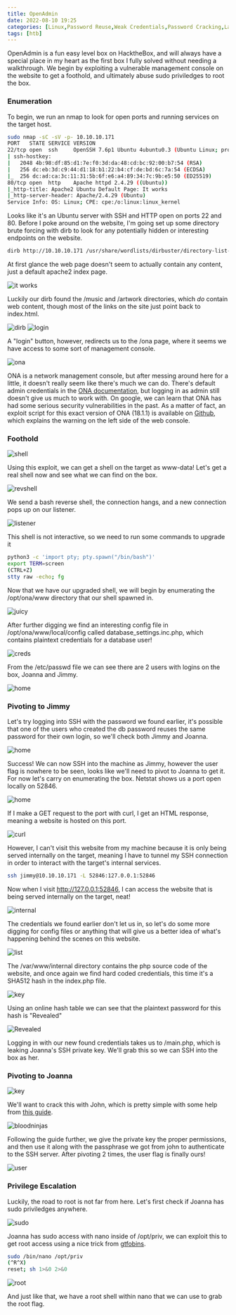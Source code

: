 ```yaml
---
title: OpenAdmin
date: 2022-08-10 19:25
categories: [Linux,Password Reuse,Weak Credentials,Password Cracking,Lateral Movement, Source Code Review,Sudo Exploitation]
tags: [htb]
--- 
```

OpenAdmin is a fun easy level box on HacktheBox, and will always have a special place in my heart as the first box I fully solved without needing a walkthrough. We begin by exploiting a vulnerable management console on the website to get a foothold, and ultimately abuse sudo priviledges to root the box.

### Enumeration

To begin, we run an nmap to look for open ports and running services on the target host.

```bash
sudo nmap -sC -sV -p- 10.10.10.171 
PORT   STATE SERVICE VERSION
22/tcp open  ssh     OpenSSH 7.6p1 Ubuntu 4ubuntu0.3 (Ubuntu Linux; protocol 2.0)
| ssh-hostkey: 
|   2048 4b:98:df:85:d1:7e:f0:3d:da:48:cd:bc:92:00:b7:54 (RSA)
|   256 dc:eb:3d:c9:44:d1:18:b1:22:b4:cf:de:bd:6c:7a:54 (ECDSA)
|_  256 dc:ad:ca:3c:11:31:5b:6f:e6:a4:89:34:7c:9b:e5:50 (ED25519)
80/tcp open  http    Apache httpd 2.4.29 ((Ubuntu))
|_http-title: Apache2 Ubuntu Default Page: It works
|_http-server-header: Apache/2.4.29 (Ubuntu)
Service Info: OS: Linux; CPE: cpe:/o:linux:linux_kernel
```

Looks like it's an Ubuntu server with SSH and HTTP open on ports 22 and 80. Before I poke around on the website, I'm going set up some directory brute forcing with dirb to look for any potentially hidden or interesting endpoints on the website.

```bash
dirb http://10.10.10.171 /usr/share/wordlists/dirbuster/directory-list-2.3-small.txt
```

At first glance the web page doesn't seem to actually contain any content, just a default apache2 index page.

![it works](/assets/img/openadmin/itworks.png)

Luckily our dirb found the /music and /artwork directories, which *do* contain web content, though most of the links on the site just point back to index.html.

![dirb](/assets/img/openadmin/dirb.png)
![login](/assets/img/openadmin/login.png)

A "login" button, however, redirects us to the /ona page, where it seems we have access to some sort of management console.

![ona](/assets/img/openadmin/onaconsole.png)

ONA is a network management console, but after messing around here for a little, it doesn't really seem like there's much we can do. There's default admin credentials in the [ONA documentation](https://github.com/opennetadmin/ona), but logging in as admin still doesn't give us much to work with. On google, we can learn that ONA has had some serious security vulnerabilities in the past. As a matter of fact, an exploit script for this exact version of ONA (18.1.1) is available on [Github](https://github.com/amriunix/ona-rce), which explains the warning on the left side of the web console.

### Foothold

![shell](/assets/img/openadmin/shell.png)

Using this exploit, we can get a shell on the target as www-data! Let's get a real shell now and see what we can find on the box.

![revshell](/assets/img/openadmin/revshell.png)

We send a bash reverse shell, the connection hangs, and a new connection pops up on our listener.

![listener](/assets/img/openadmin/listener.png)

This shell is not interactive, so we need to run some commands to upgrade it

```bash
python3 -c 'import pty; pty.spawn("/bin/bash")'
export TERM=screen
(CTRL+Z)
stty raw -echo; fg
```

Now that we have our upgraded shell, we will begin by enumerating the /opt/ona/www directory that our shell spawned in.

![juicy](/assets/img/openadmin/juicy.png)

After further digging we find an interesting config file in /opt/ona/www/local/config called database_settings.inc.php, which contains plaintext credentials for a database user!

![creds](/assets/img/openadmin/creds.png)

From the /etc/passwd file we can see there are 2 users with logins on the box, Joanna and Jimmy.

![home](/assets/img/openadmin/users.png)

### Pivoting to Jimmy

Let's try logging into SSH with the password we found earlier, it's possible that one of the users who created the db password reuses the same password for their own login, so we'll check both Jimmy and Joanna.

![home](/assets/img/openadmin/ssh.png)

Success! We can now SSH into the machine as Jimmy, however the user flag is nowhere to be seen, looks like we'll need to pivot to Joanna to get it. For now let's carry on enumerating the box. Netstat shows us a port open locally on 52846.

![home](/assets/img/openadmin/netstat.png)

If I make a GET request to the port with curl, I get an HTML response, meaning a website is hosted on this port. 

![curl](/assets/img/openadmin/curl.png)

However, I can't visit this website from my machine because it is only being served internally on the target, meaning I have to tunnel my SSH connection in order to interact with the target's internal services.

```bash
ssh jimmy@10.10.10.171 -L 52846:127.0.0.1:52846
```

Now when I visit http://127.0.0.1:52846, I can access the website that is being served internally on the target, neat!

![internal](/assets/img/openadmin/internal.png)

The credentials we found earlier don't let us in, so let's do some more digging for config files or anything that will give us a better idea of what's happening behind the scenes on this website.

![list](/assets/img/openadmin/internalsite.png)

The /var/www/internal directory contains the php source code of the website, and once again we find hard coded credentials, this time it's a SHA512 hash in the index.php file.

![key](/assets/img/openadmin/hash.png)

Using an online hash table we can see that the plaintext password for this hash is "Revealed"

![Revealed](/assets/img/openadmin/Revealed.png)

Logging in with our new found credentials takes us to /main.php, which is leaking Joanna's SSH private key. We'll grab this so we can SSH into the box as her.

### Pivoting to Joanna

![key](/assets/img/openadmin/key.png)

We'll want to crack this with John, which is pretty simple with some help from [this guide](https://null-byte.wonderhowto.com/how-to/crack-ssh-private-key-passwords-with-john-ripper-0302810/).

![bloodninjas](/assets/img/openadmin/bloodninjas.png)

Following the guide further, we give the private key the proper permissions, and then use it along with the passphrase we got from john to authenticate to the SSH server. After pivoting 2 times, the user flag is finally ours!

![user](/assets/img/openadmin/user.png)

### Privilege Escalation

Luckily, the road to root is not far from here. Let's first check if Joanna has sudo priviledges anywhere.

![sudo](/assets/img/openadmin/sudo.png)

Joanna has sudo access with nano inside of /opt/priv, we can exploit this to get root access using a nice trick from [gtfobins](https://gtfobins.github.io/gtfobins/nano/).

```bash
sudo /bin/nano /opt/priv
(^R^X)
reset; sh 1>&0 2>&0
```

![root](/assets/img/openadmin/root.png)

And just like that, we have a root shell within nano that we can use to grab the root flag.
